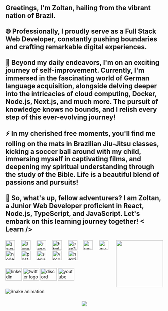 <h2 align="left">Greetings, I'm Zoltan, hailing from the vibrant nation of Brazil.<br><br>🌐 Professionally, I proudly serve as a Full Stack Web Developer, constantly pushing boundaries and crafting remarkable digital experiences.<br><br>📖 Beyond my daily endeavors, I'm on an exciting journey of self-improvement. Currently, I'm immersed in the fascinating world of German language acquisition, alongside delving deeper into the intricacies of cloud computing, Docker, Node.js, Next.js, and much more. The pursuit of knowledge knows no bounds, and I relish every step of this ever-evolving journey!<br><br>⚡ In my cherished free moments, you'll find me rolling on the mats in Brazilian Jiu-Jitsu classes, kicking a soccer ball around with my child, immersing myself in captivating films, and deepening my spiritual understanding through the study of the Bible. Life is a beautiful blend of passions and pursuits!<br><br>🚀 So, what's up, fellow adventurers? I am Zoltan, a Junior Web Developer proficient in React, Node.js, TypeScript, and JavaScript. Let's embark on this learning journey together! < Learn /><Unlearn /><Relearn /> <Rm 12:2 /></h2>

###

<img align="right" height="150" src="https://avatars.githubusercontent.com/u/95544047?v=4"  />

###

<div align="left">
  <img src="https://cdn.jsdelivr.net/gh/devicons/devicon/icons/javascript/javascript-original.svg" height="30" alt="javascript logo"  />
  <img width="12" />
  <img src="https://cdn.jsdelivr.net/gh/devicons/devicon/icons/typescript/typescript-original.svg" height="30" alt="typescript logo"  />
  <img width="12" />
  <img src="https://cdn.jsdelivr.net/gh/devicons/devicon/icons/react/react-original.svg" height="30" alt="react logo"  />
  <img width="12" />
  <img src="https://cdn.jsdelivr.net/gh/devicons/devicon/icons/html5/html5-original.svg" height="30" alt="html5 logo"  />
  <img width="12" />
  <img src="https://cdn.jsdelivr.net/gh/devicons/devicon/icons/css3/css3-original.svg" height="30" alt="css3 logo"  />
  <img width="12" />
  <img src="https://cdn.jsdelivr.net/gh/devicons/devicon/icons/mongodb/mongodb-original.svg" height="30" alt="mongodb logo"  />
  <img width="12" />
  <img src="https://cdn.jsdelivr.net/gh/devicons/devicon/icons/mysql/mysql-original.svg" height="30" alt="mysql logo"  />
  <img width="12" />
  <img src="https://cdn.jsdelivr.net/gh/devicons/devicon/icons/nodejs/nodejs-original.svg" height="30" alt="nodejs logo"  />
  <img width="12" />
  <img src="https://cdn.jsdelivr.net/gh/devicons/devicon/icons/postgresql/postgresql-original.svg" height="30" alt="postgresql logo"  />
  <img width="12" />
  <img src="https://cdn.jsdelivr.net/gh/devicons/devicon/icons/sequelize/sequelize-original.svg" height="30" alt="sequelize logo"  />
  <img width="12" />
  <img src="https://cdn.jsdelivr.net/gh/devicons/devicon/icons/vscode/vscode-original.svg" height="30" alt="vscode logo"  />
  <img width="12" />
  <img src="https://cdn.jsdelivr.net/gh/devicons/devicon/icons/nextjs/nextjs-original.svg" height="30" alt="nextjs logo"  />
</div>

###

<div align="left">
  <img src="https://raw.githubusercontent.com/maurodesouza/profile-readme-generator/master/src/assets/icons/social/linkedin/default.svg" width="52" height="40" alt="linkedin logo"  />
  <img src="https://raw.githubusercontent.com/maurodesouza/profile-readme-generator/master/src/assets/icons/social/twitter/default.svg" width="52" height="40" alt="twitter logo"  />
  <img src="https://raw.githubusercontent.com/maurodesouza/profile-readme-generator/master/src/assets/icons/social/discord/default.svg" width="52" height="40" alt="discord logo"  />
  <img src="https://raw.githubusercontent.com/maurodesouza/profile-readme-generator/master/src/assets/icons/social/youtube/default.svg" width="52" height="40" alt="youtube logo"  />
</div>

###

<img src="https://raw.githubusercontent.com/zoltancaputo/zoltancaputo/output/snake.svg" alt="Snake animation" />

###

<div align="center">
  <img src="https://profile-counter.glitch.me/zoltancaputo/count.svg?"  />
</div>

###
